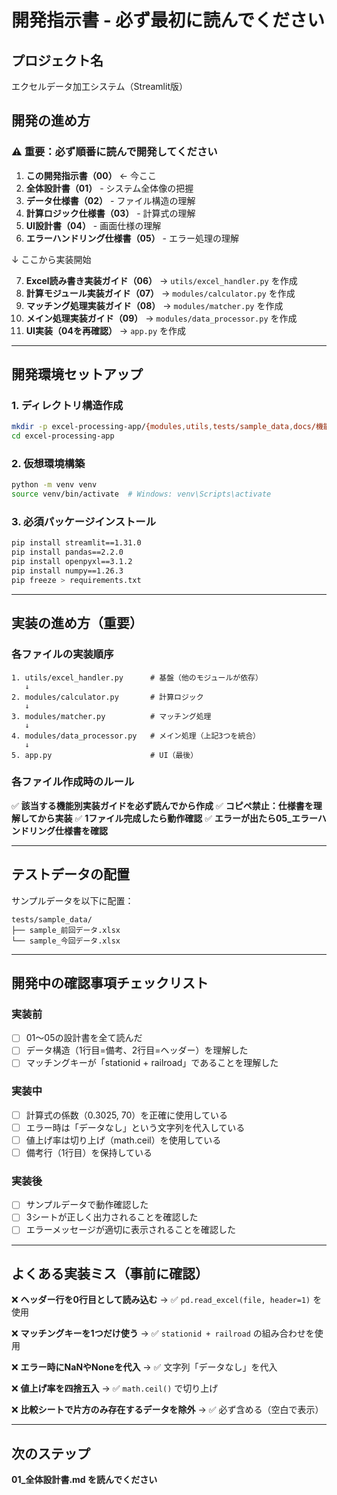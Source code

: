 # 開発指示書 - 必ず最初に読んでください

## プロジェクト名
エクセルデータ加工システム（Streamlit版）

## 開発の進め方

### ⚠️ 重要：必ず順番に読んで開発してください

1. **この開発指示書（00）** ← 今ここ
2. **全体設計書（01）** - システム全体像の把握
3. **データ仕様書（02）** - ファイル構造の理解
4. **計算ロジック仕様書（03）** - 計算式の理解
5. **UI設計書（04）** - 画面仕様の理解
6. **エラーハンドリング仕様書（05）** - エラー処理の理解

↓ ここから実装開始

7. **Excel読み書き実装ガイド（06）** → `utils/excel_handler.py` を作成
8. **計算モジュール実装ガイド（07）** → `modules/calculator.py` を作成
9. **マッチング処理実装ガイド（08）** → `modules/matcher.py` を作成
10. **メイン処理実装ガイド（09）** → `modules/data_processor.py` を作成
11. **UI実装（04を再確認）** → `app.py` を作成

---

## 開発環境セットアップ

### 1. ディレクトリ構造作成
```bash
mkdir -p excel-processing-app/{modules,utils,tests/sample_data,docs/機能別}
cd excel-processing-app
```

### 2. 仮想環境構築
```bash
python -m venv venv
source venv/bin/activate  # Windows: venv\Scripts\activate
```

### 3. 必須パッケージインストール
```bash
pip install streamlit==1.31.0
pip install pandas==2.2.0
pip install openpyxl==3.1.2
pip install numpy==1.26.3
pip freeze > requirements.txt
```

---

## 実装の進め方（重要）

### 各ファイルの実装順序
```
1. utils/excel_handler.py      # 基盤（他のモジュールが依存）
   ↓
2. modules/calculator.py       # 計算ロジック
   ↓
3. modules/matcher.py          # マッチング処理
   ↓
4. modules/data_processor.py   # メイン処理（上記3つを統合）
   ↓
5. app.py                      # UI（最後）
```

### 各ファイル作成時のルール

✅ **該当する機能別実装ガイドを必ず読んでから作成**
✅ **コピペ禁止：仕様書を理解してから実装**
✅ **1ファイル完成したら動作確認**
✅ **エラーが出たら05_エラーハンドリング仕様書を確認**

---

## テストデータの配置

サンプルデータを以下に配置：
```
tests/sample_data/
├── sample_前回データ.xlsx
└── sample_今回データ.xlsx
```

---

## 開発中の確認事項チェックリスト

### 実装前
- [ ] 01〜05の設計書を全て読んだ
- [ ] データ構造（1行目=備考、2行目=ヘッダー）を理解した
- [ ] マッチングキーが「stationid + railroad」であることを理解した

### 実装中
- [ ] 計算式の係数（0.3025, 70）を正確に使用している
- [ ] エラー時は「データなし」という文字列を代入している
- [ ] 値上げ率は切り上げ（math.ceil）を使用している
- [ ] 備考行（1行目）を保持している

### 実装後
- [ ] サンプルデータで動作確認した
- [ ] 3シートが正しく出力されることを確認した
- [ ] エラーメッセージが適切に表示されることを確認した

---

## よくある実装ミス（事前に確認）

❌ **ヘッダー行を0行目として読み込む**
→ ✅ `pd.read_excel(file, header=1)` を使用

❌ **マッチングキーを1つだけ使う**
→ ✅ `stationid + railroad` の組み合わせを使用

❌ **エラー時にNaNやNoneを代入**
→ ✅ 文字列「データなし」を代入

❌ **値上げ率を四捨五入**
→ ✅ `math.ceil()` で切り上げ

❌ **比較シートで片方のみ存在するデータを除外**
→ ✅ 必ず含める（空白で表示）

---

## 次のステップ

**01_全体設計書.md を読んでください**